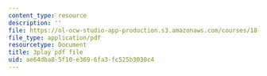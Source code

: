 ```yaml
---
content_type: resource
description: ''
file: https://ol-ocw-studio-app-production.s3.amazonaws.com/courses/18-03-differential-equations-spring-2010/ae64dba85f10e3696fa3fc525b3030c4_peYvLk_HZdw.pdf
file_type: application/pdf
resourcetype: Document
title: 3play pdf file
uid: ae64dba8-5f10-e369-6fa3-fc525b3030c4
---
```

